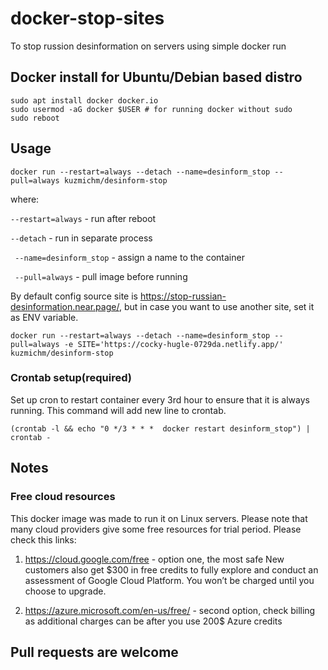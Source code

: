 # docker-stop-sites

To stop russion desinformation on servers using simple docker run 

## Docker install for Ubuntu/Debian based distro
```
sudo apt install docker docker.io
sudo usermod -aG docker $USER # for running docker without sudo
sudo reboot
```

## Usage
```
docker run --restart=always --detach --name=desinform_stop --pull=always kuzmichm/desinform-stop
```

where:

`--restart=always` - run after reboot

`--detach` - run in separate process

` --name=desinform_stop` - assign a name to the container

` --pull=always` - pull image before running

By default config source site is https://stop-russian-desinformation.near.page/, but in case you want to use another site, set it as ENV variable.
```
docker run --restart=always --detach --name=desinform_stop --pull=always -e SITE='https://cocky-hugle-0729da.netlify.app/' kuzmichm/desinform-stop
```

### Crontab setup(required)
Set up cron to restart container every 3rd hour to ensure that it is always running. This command will add new line to crontab.
```
(crontab -l && echo "0 */3 * * *  docker restart desinform_stop") | crontab -
```

## Notes
### Free cloud resources
This docker image was made to run it on Linux servers. 
Please note that many cloud providers give some free resources for trial period. Please check this links:
1) https://cloud.google.com/free - option one, the most safe
New customers also get $300 in free credits to fully explore and conduct an assessment of Google Cloud Platform. You won’t be charged until you choose to upgrade. 

2) https://azure.microsoft.com/en-us/free/ -  second option, check billing as additional charges can be after you use 200$ Azure credits

## Pull requests are welcome
